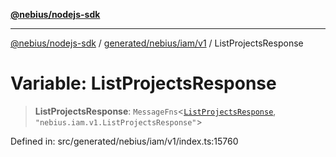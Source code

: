 [**@nebius/nodejs-sdk**](../../../../../README.md)

***

[@nebius/nodejs-sdk](../../../../../README.md) / [generated/nebius/iam/v1](../README.md) / ListProjectsResponse

# Variable: ListProjectsResponse

> **ListProjectsResponse**: `MessageFns`\<[`ListProjectsResponse`](../interfaces/ListProjectsResponse.md), `"nebius.iam.v1.ListProjectsResponse"`\>

Defined in: src/generated/nebius/iam/v1/index.ts:15760
